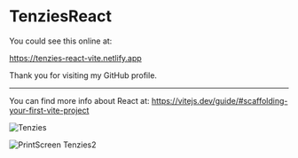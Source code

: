 # TenziesReact
You could see this online at:

https://tenzies-react-vite.netlify.app




Thank you for visiting my GitHub profile.

******************************************






You can find more info about React at:
https://vitejs.dev/guide/#scaffolding-your-first-vite-project



![Tenzies](https://user-images.githubusercontent.com/91092822/203848202-2c0c20b9-2354-4979-85fd-fe4e0a5a5818.PNG)

![PrintScreen Tenzies2](https://user-images.githubusercontent.com/91092822/203847979-e5275f87-5058-45c9-a42c-e2b087f18191.PNG)
